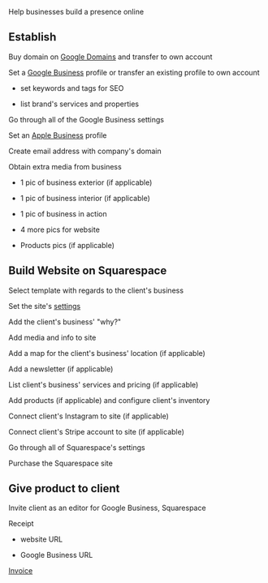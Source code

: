 Help businesses build a presence online

## Establish

Buy domain on [Google Domains](domains.google.com) and transfer to own account

Set a [Google Business](business.google.com) profile or transfer an existing profile to own account

- set keywords and tags for SEO

- list brand's services and properties

Go through all of the Google Business settings

Set an [Apple Business](register.apple.com/login?returnTo=/business/ui) profile

Create email address with company's domain
<!--team@example.com-->

Obtain extra media from business

- 1 pic of business exterior (if applicable)

- 1 pic of business interior (if applicable) 

- 1 pic of business in action

- 4 more pics for website

- Products pics (if applicable)

## Build Website on Squarespace

Select template with regards to the client's business

Set the site's [settings](https://github.com/AmandaErnar/DigitalBusinessService.how/blob/main/squarespace.md)

Add the client's business' "why?"

Add media and info to site

Add a map for the client's business' location (if applicable)

Add a newsletter (if applicable)

List client's business' services and pricing (if applicable)

Add products (if applicable) and configure client's inventory

Connect client's Instagram to site (if applicable)

Connect client's Stripe account to site (if applicable)

Go through all of Squarespace's settings

Purchase the Squarespace site

## Give product to client

Invite client as an editor for Google Business, Squarespace

Receipt

- website URL

- Google Business URL

[Invoice](https://github.com/AmandaErnar/DigitalBusinessService.how/blob/main/invoice.md)
